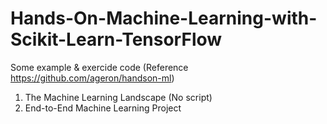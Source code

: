# Hands-On-Machine-Learning-with-Scikit-Learn-TensorFlow

Some example & exercide code (Reference https://github.com/ageron/handson-ml)
  01. The Machine Learning Landscape (No script)
  02. End-to-End Machine Learning Project
